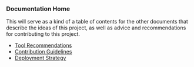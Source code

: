 ### Documentation Home

This will serve as a kind of a table of contents
for the other documents that describe the ideas of this project,
as well as advice and recommendations for contributing to this project.

- [Tool Recommendations](./recommended_tools.md)
- [Contribution Guidelines](./contributing_guidelines.md)
- [Deployment Strategy](./deployment.md)

